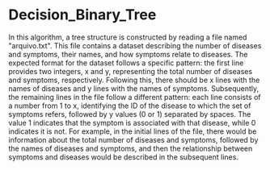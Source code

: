 # Decision_Binary_Tree
In this algorithm, a tree structure is constructed by reading a file named "arquivo.txt". This file contains a dataset describing the number of diseases and symptoms, their names, and how symptoms relate to diseases. The expected format for the dataset follows a specific pattern: the first line provides two integers, x and y, representing the total number of diseases and symptoms, respectively. Following this, there should be x lines with the names of diseases and y lines with the names of symptoms. Subsequently, the remaining lines in the file follow a different pattern: each line consists of a number from 1 to x, identifying the ID of the disease to which the set of symptoms refers, followed by y values (0 or 1) separated by spaces. The value 1 indicates that the symptom is associated with that disease, while 0 indicates it is not.
For example, in the initial lines of the file, there would be information about the total number of diseases and symptoms, followed by the names of diseases and symptoms, and then the relationship between symptoms and diseases would be described in the subsequent lines.
